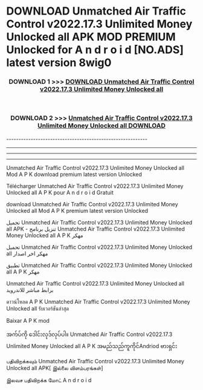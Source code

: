 # DOWNLOAD Unmatched Air Traffic Control v2022.17.3 Unlimited Money Unlocked all  APK MOD PREMIUM Unlocked for A n d r o i d [NO.ADS] latest version 8wig0 



<div align="center">

<h3>DOWNLOAD 1 >>> <a href="https://getmod2.web.app/?judul=Unmatched Air Traffic Control v2022.17.3 Unlimited Money Unlocked all ">DOWNLOAD Unmatched Air Traffic Control v2022.17.3 Unlimited Money Unlocked all </a></h3><br>

<h3>DOWNLOAD 2 >>> <a href="https://getmod2.web.app/?judul=Unmatched Air Traffic Control v2022.17.3 Unlimited Money Unlocked all ">Unmatched Air Traffic Control v2022.17.3 Unlimited Money Unlocked all  DOWNLOAD </a></h3>

</div>
----------------------------------------------------------

----------------------------------------------------------

----------------------------------------------------------

----------------------------------------------------------

Unmatched Air Traffic Control v2022.17.3 Unlimited Money Unlocked all  Mod A P K download premium latest version Unlocked

Télécharger Unmatched Air Traffic Control v2022.17.3 Unlimited Money Unlocked all  A P K pour A n d r o i d Gratuit

download Unmatched Air Traffic Control v2022.17.3 Unlimited Money Unlocked all  Mod A P K premium latest version Unlocked

تحميل Unmatched Air Traffic Control v2022.17.3 Unlimited Money Unlocked all  APK - تنزيل برنامج Unmatched Air Traffic Control v2022.17.3 Unlimited Money Unlocked all  A P K مهكر

تحميل Unmatched Air Traffic Control v2022.17.3 Unlimited Money Unlocked all  مهكر اخر اصدار

تطبيق Unmatched Air Traffic Control v2022.17.3 Unlimited Money Unlocked all  A P K مهكر

Unmatched Air Traffic Control v2022.17.3 Unlimited Money Unlocked all  برابط مباشر للاندرويد

ดาวน์โหลด A P K Unmatched Air Traffic Control v2022.17.3 Unlimited Money Unlocked all  รับเวอร์ชันล่าสุด

Baixar A P K mod

အက်ပ်ကို ဒေါင်းလုဒ်လုပ်ပါ။ Unmatched Air Traffic Control v2022.17.3 Unlimited Money Unlocked all  A P K အမည်သည်ကူကိုင်Andriod ဗားရှင်း

பதிவிறக்கவும் Unmatched Air Traffic Control v2022.17.3 Unlimited Money Unlocked all  APK[ இல்லை விளம்பரங்கள்] 
 
இலவச பதிவிறக்க மோட் A n d r o i d



